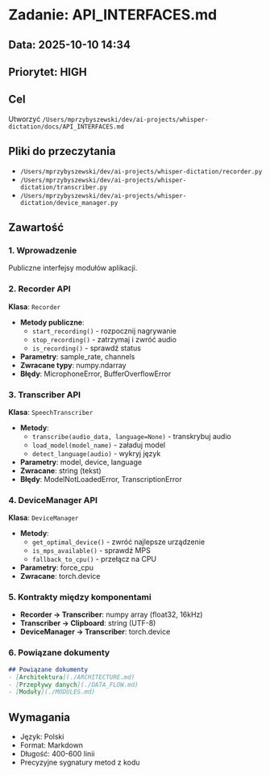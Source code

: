 # Zadanie: API_INTERFACES.md

## Data: 2025-10-10 14:34
## Priorytet: HIGH

## Cel
Utworzyć `/Users/mprzybyszewski/dev/ai-projects/whisper-dictation/docs/API_INTERFACES.md`

## Pliki do przeczytania
- `/Users/mprzybyszewski/dev/ai-projects/whisper-dictation/recorder.py`
- `/Users/mprzybyszewski/dev/ai-projects/whisper-dictation/transcriber.py`
- `/Users/mprzybyszewski/dev/ai-projects/whisper-dictation/device_manager.py`

## Zawartość

### 1. Wprowadzenie
Publiczne interfejsy modułów aplikacji.

### 2. Recorder API
**Klasa**: `Recorder`
- **Metody publiczne**:
  - `start_recording()` - rozpocznij nagrywanie
  - `stop_recording()` - zatrzymaj i zwróć audio
  - `is_recording()` - sprawdź status
- **Parametry**: sample_rate, channels
- **Zwracane typy**: numpy.ndarray
- **Błędy**: MicrophoneError, BufferOverflowError

### 3. Transcriber API
**Klasa**: `SpeechTranscriber`
- **Metody**:
  - `transcribe(audio_data, language=None)` - transkrybuj audio
  - `load_model(model_name)` - załaduj model
  - `detect_language(audio)` - wykryj język
- **Parametry**: model, device, language
- **Zwracane**: string (tekst)
- **Błędy**: ModelNotLoadedError, TranscriptionError

### 4. DeviceManager API
**Klasa**: `DeviceManager`
- **Metody**:
  - `get_optimal_device()` - zwróć najlepsze urządzenie
  - `is_mps_available()` - sprawdź MPS
  - `fallback_to_cpu()` - przełącz na CPU
- **Parametry**: force_cpu
- **Zwracane**: torch.device

### 5. Kontrakty między komponentami
- **Recorder → Transcriber**: numpy array (float32, 16kHz)
- **Transcriber → Clipboard**: string (UTF-8)
- **DeviceManager → Transcriber**: torch.device

### 6. Powiązane dokumenty
```markdown
## Powiązane dokumenty
- [Architektura](./ARCHITECTURE.md)
- [Przepływy danych](./DATA_FLOW.md)
- [Moduły](./MODULES.md)
```

## Wymagania
- Język: Polski
- Format: Markdown
- Długość: 400-600 linii
- Precyzyjne sygnatury metod z kodu
